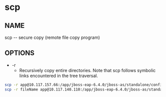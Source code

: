 # scp

## NAME

scp -- secure copy (remote file copy program)

## OPTIONS

* -r
  * Recursively copy entire directories.  Note that scp follows symbolic links encountered in the tree traversal.
  
```bash
scp -r app@10.117.157.66:/app/jboss-eap-6.4.0/jboss-as/standalone/configuration/fileName .
scp -r fileName app@10.117.140.110:/app/jboss-eap-6.4.0/jboss-as/standalone/configuration/
```
